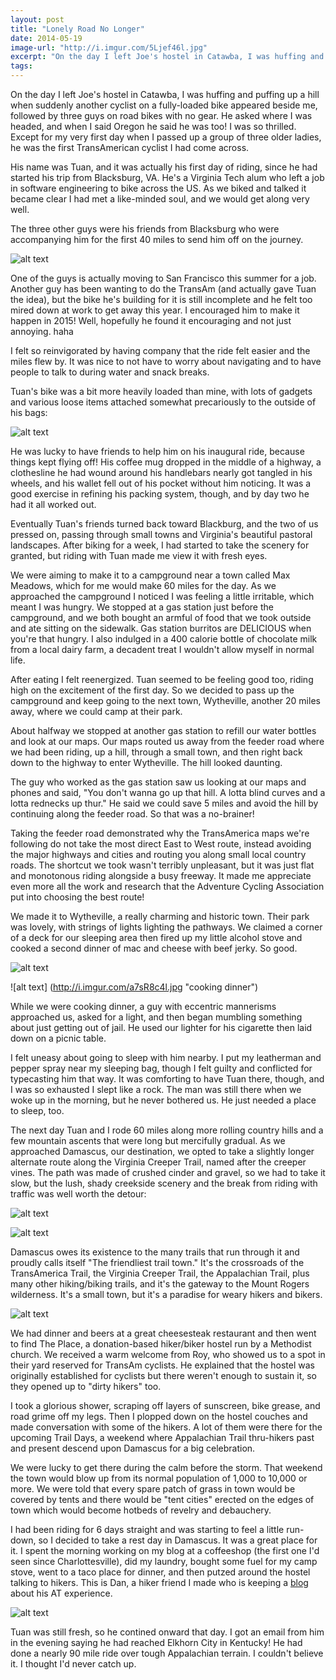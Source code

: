 ```yaml
---
layout: post
title: "Lonely Road No Longer"
date: 2014-05-19
image-url: "http://i.imgur.com/5Ljef46l.jpg"
excerpt: "On the day I left Joe's hostel in Catawba, I was huffing and puffing up a hill when suddenly another cyclist on a fully-loaded bike appeared beside me, followed by three guys on road bikes with no gear. He asked where I was headed, and when I said Oregon he said he was too! I was so thrilled. Except for my very first day when I passed up a group of three older ladies, he was the first TransAmerican cyclist I had come across."
tags:
---
```


On the day I left Joe's hostel in Catawba, I was huffing and puffing up a hill when suddenly another cyclist on a fully-loaded bike appeared beside me, followed by three guys on road bikes with no gear. He asked where I was headed, and when I said Oregon he said he was too! I was so thrilled. Except for my very first day when I passed up a group of three older ladies, he was the first TransAmerican cyclist I had come across.

His name was Tuan, and it was actually his first day of riding, since he had started his trip from Blacksburg, VA. He's a Virginia Tech alum who left a job in software engineering to bike across the US. As we biked and talked it became clear I had met a like-minded soul, and we would get along very well.

The three other guys were his friends from Blacksburg who were accompanying him for the first 40 miles to send him off on the journey. 

![alt text](http://i.imgur.com/KfKNPyvl.jpg "Tuan and his send-off crew")

One of the guys is actually moving to San Francisco this summer for a job. Another guy has been wanting to do the TransAm (and actually gave Tuan the idea), but the bike he's building for it is still incomplete and he felt too mired down at work to get away this year. I encouraged him to make it happen in 2015! Well, hopefully he found it encouraging and not just annoying. haha

I felt so reinvigorated by having company that the ride felt easier and the miles flew by. It was nice to not have to worry about navigating and to have people to talk to during water and snack breaks.

Tuan's bike was a bit more heavily loaded than mine, with lots of gadgets and various loose items attached somewhat precariously to the outside of his bags:

![alt text](http://i.imgur.com/OZH8VgEl.jpg "Tuan's setup")

He was lucky to have friends to help him on his inaugural ride, because things kept flying off! His coffee mug dropped in the middle of a highway, a clothesline he had wound around his handlebars nearly got tangled in his wheels, and his wallet fell out of his pocket without him noticing. It was a good exercise in refining his packing system, though, and by day two he had it all worked out.

Eventually Tuan's friends turned back toward Blackburg, and the two of us pressed on, passing through small towns and Virginia's beautiful pastoral landscapes. After biking for a week, I had started to take the scenery for granted, but riding with Tuan made me view it with fresh eyes. 

We were aiming to make it to a campground near a town called Max Meadows, which for me would make 60 miles for the day. As we approached the campground I noticed I was feeling a little irritable, which meant I was hungry. We stopped at a gas station just before the campground, and we both bought an armful of food that we took outside and ate sitting on the sidewalk. Gas station burritos are DELICIOUS when you're that hungry. I also indulged in a 400 calorie bottle of chocolate milk from a local dairy farm, a decadent treat I wouldn't allow myself in normal life.

After eating I felt reenergized. Tuan seemed to be feeling good too, riding high on the excitement of the first day. So we decided to pass up the campground and keep going to the next town, Wytheville, another 20 miles away, where we could camp at their park. 

About halfway we stopped at another gas station to refill our water bottles and look at our maps. Our maps routed us away from the feeder road where we had been riding, up a hill, through a small town, and then right back down to the highway to enter Wytheville. The hill looked daunting. 

The guy who worked as the gas station saw us looking at our maps and phones and said, "You don't wanna go up that hill. A lotta blind curves and a lotta rednecks up thur." He said we could save 5 miles and avoid the hill by continuing along the feeder road. So that was a no-brainer!

Taking the feeder road demonstrated why the TransAmerica maps we're following do not take the most direct East to West route, instead avoiding the major highways and cities and routing you along small local country roads. The shortcut we took wasn't terribly unpleasant, but it was just flat and monotonous riding alongside a busy freeway. It made me appreciate even more all the work and research that the Adventure Cycling Association put into choosing the best route!

We made it to Wytheville, a really charming and historic town. Their park was lovely, with strings of lights lighting the pathways. We claimed a corner of a deck for our sleeping area then fired up my little alcohol stove and cooked a second dinner of mac and cheese with beef jerky. So good.

![alt text](http://i.imgur.com/iJTOILul.jpg "Wytheville Town Park")

![alt text] (http://i.imgur.com/a7sR8c4l.jpg "cooking dinner")

While we were cooking dinner, a guy with eccentric mannerisms approached us, asked for a light, and then began mumbling something about just getting out of jail. He used our lighter for his cigarette then laid down on a picnic table. 

I felt uneasy about going to sleep with him nearby. I put my leatherman and pepper spray near my sleeping bag, though I felt guilty and conflicted for typecasting him that way. It was comforting to have Tuan there, though, and I was so exhausted I slept like a rock. The man was still there when we woke up in the morning, but he never bothered us. He just needed a place to sleep, too.

The next day Tuan and I rode 60 miles along more rolling country hills and a few mountain ascents that were long but mercifully gradual. As we approached Damascus, our destination, we opted to take a slightly longer alternate route along the Virginia  Creeper Trail, named after the creeper vines. The path was made of crushed cinder and gravel, so we had to take it slow, but the lush, shady creekside scenery and the break from riding with traffic was well worth the detour:

![alt text](http://i.imgur.com/xwa0nuzl.jpg "Virginia Creeper Trail")

![alt text](http://i.imgur.com/0Zx2FWsl.jpg "Virginia Creeper Trail")

Damascus owes its existence to the many trails that run through it and proudly calls itself "The friendliest trail town." It's the crossroads of the TransAmerica Trail, the Virginia Creeper Trail, the Appalachian Trail, plus many other hiking/biking trails, and it's the gateway to the Mount Rogers wilderness. It's a small town, but it's a paradise for weary hikers and bikers. 

![alt text](http://i.imgur.com/yk6Mm4Fl.jpg "Hiker packs outside the cheesesteak restaurant in Damascus")

We had dinner and beers at a great cheesesteak restaurant and then went to find The Place, a donation-based hiker/biker hostel run by a Methodist church. We received a warm welcome from Roy, who showed us to a spot in their yard reserved for TransAm cyclists. He explained that the hostel was originally established for cyclists but there weren't enough to sustain it, so they opened up to "dirty hikers" too. 

I took a glorious shower, scraping off layers of sunscreen, bike grease, and road grime off my legs. Then I plopped down on the hostel couches and made conversation with some of the hikers. A lot of them were there for the upcoming Trail Days, a weekend where Appalachian Trail thru-hikers past and present descend upon Damascus for a big celebration. 

We were lucky to get there during the calm before the storm. That weekend the town would blow up from its normal population of 1,000 to 10,000 or more. We were told that every spare patch of grass in town would be covered by tents and there would be "tent cities" erected on the edges of town which would become hotbeds of revelry and debauchery.

I had been riding for 6 days straight and was starting to feel a little run-down, so I decided to take a rest day in Damascus. It was a great place for it. I spent the morning working on my blog at a coffeeshop (the first one I'd seen since Charlottesville), did my laundry, bought some fuel for my camp stove, went to a taco place for dinner, and then putzed around the hostel talking to hikers. This is Dan, a hiker friend I made who is keeping a [blog](http://thejourneytotherock.blogspot.com) about his AT experience.

![alt text](http://i.imgur.com/Jrq7jIDl.jpg "My hiker friend, Dan, and I outside of The Place hostel")

Tuan was still fresh, so he contined onward that day. I got an email from him in the evening saying he had reached Elkhorn City in Kentucky! He had done a nearly 90 mile ride over tough Appalachian terrain. I couldn't believe it. I thought I'd never catch up.
